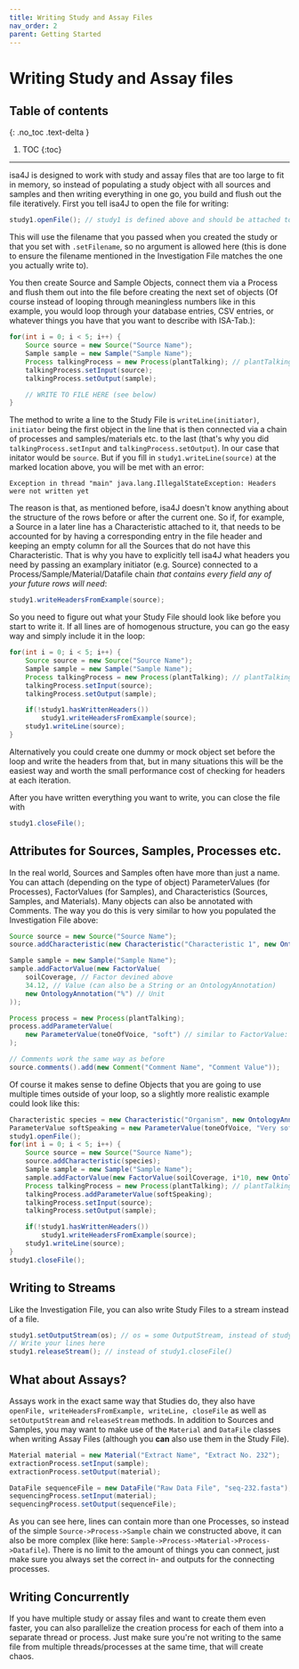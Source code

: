 ```yaml
---
title: Writing Study and Assay Files
nav_order: 2
parent: Getting Started
---
```


# Writing Study and Assay files

## Table of contents
{: .no_toc .text-delta }

1. TOC
{:toc}

---

isa4J is designed to work with study and assay files that are too large to fit in memory, so instead of populating a study object with all sources and samples and then writing everything in one go, you build and flush out the file iteratively.
First you tell isa4J to open the file for writing:

```java
study1.openFile(); // study1 is defined above and should be attached to an Investigation
```

This will use the filename that you passed when you created the study or that you set with `.setFilename`, so no argument is allowed here (this is done to ensure the filename mentioned in the Investigation File matches the one you actually write to).

You then create Source and Sample Objects, connect them via a Process and flush them out into the file before creating the next set of objects (Of course instead of looping through meaningless numbers like in this example, you would loop through your database entries, CSV entries, or whatever things you have that you want to describe with ISA-Tab.):

```java
for(int i = 0; i < 5; i++) {
	Source source = new Source("Source Name");
	Sample sample = new Sample("Sample Name");
	Process talkingProcess = new Process(plantTalking); // plantTalking is a Protocol defined above
	talkingProcess.setInput(source);
	talkingProcess.setOutput(sample);

	// WRITE TO FILE HERE (see below)
}
```

The method to write a line to the Study File is `writeLine(initiator)`, `initiator` being the first object in the line that is then connected via a chain of processes and samples/materials etc. to the last (that's why you did `talkingProcess.setInput` and `talkingProcess.setOutput`).
In our case that initator would be `source`.
But if you fill in `study1.writeLine(source)` at the marked location above, you will be met with an error:

```
Exception in thread "main" java.lang.IllegalStateException: Headers were not written yet
```

The reason is that, as mentioned before, isa4J doesn't know anything about the structure of the rows before or after the current one.
So if, for example, a Source in a later line has a Characteristic attached to it, that needs to be accounted for by having a corresponding entry in the file header and keeping an empty column for all the Sources that do not have this Characteristic.
That is why you have to explicitly tell isa4J what headers you need by passing an examplary initiator (e.g. Source) connected to a Process/Sample/Material/Datafile chain *that contains every field any of your future rows will need*:

```java
study1.writeHeadersFromExample(source);
```

So you need to figure out what your Study File should look like before you start to write it.
If all lines are of homogenous structure, you can go the easy way and simply include it in the loop:

```java
for(int i = 0; i < 5; i++) {
	Source source = new Source("Source Name");
	Sample sample = new Sample("Sample Name");
	Process talkingProcess = new Process(plantTalking); // plantTalking is a Protocol defined above
	talkingProcess.setInput(source);
	talkingProcess.setOutput(sample);

	if(!study1.hasWrittenHeaders())
		study1.writeHeadersFromExample(source);
	study1.writeLine(source);
}
```

Alternatively you could create one dummy or mock object set before the loop and write the headers from that, but in many situations this will be the easiest way and worth the small performance cost of checking for headers at each iteration.

After you have written everything you want to write, you can close the file with

```java
study1.closeFile();
```

## Attributes for Sources, Samples, Processes etc.
In the real world, Sources and Samples often have more than just a name.
You can attach (depending on the type of object) ParameterValues (for Processes), FactorValues (for Samples), and Characteristics (Sources, Samples, and Materials).
Many objects can also be annotated with Comments.
The way you do this is very similar to how you populated the Investigation File above:

```java
Source source = new Source("Source Name");
source.addCharacteristic(new Characteristic("Characteristic 1", new OntologyAnnotation("Characteristic1Value","Char1Acc",creditOntology))); // creditOntology defined above

Sample sample = new Sample("Sample Name");
sample.addFactorValue(new FactorValue(
	soilCoverage, // Factor devined above
	34.12, // Value (can also be a String or an OntologyAnnotation)
	new OntologyAnnotation("%") // Unit
));

Process process = new Process(plantTalking);
process.addParameterValue(
	new ParameterValue(toneOfVoice, "soft") // similar to FactorValue: can have double/string/OntologyAnnotation values and an optional unit
); 

// Comments work the same way as before
source.comments().add(new Comment("Comment Name", "Comment Value"));
```

Of course it makes sense to define Objects that you are going to use multiple times outside of your loop, so a slightly more realistic example could look like this:

```java
Characteristic species = new Characteristic("Organism", new OntologyAnnotation("Arabidopsis thaliana","http://purl.obolibrary.org/obo/NCBITaxon_3702",ncbiTaxonomy)); // ontology not defined here
ParameterValue softSpeaking = new ParameterValue(toneOfVoice, "Very softly");
study1.openFile();
for(int i = 0; i < 5; i++) {
	Source source = new Source("Source Name");
	source.addCharacteristic(species);
	Sample sample = new Sample("Sample Name");
	sample.addFactorValue(new FactorValue(soilCoverage, i*10, new OntologyAnnotation("%")));
	Process talkingProcess = new Process(plantTalking); // plantTalking is a Protocol defined above
	talkingProcess.addParameterValue(softSpeaking);
	talkingProcess.setInput(source);
	talkingProcess.setOutput(sample);

	if(!study1.hasWrittenHeaders())
		study1.writeHeadersFromExample(source);
	study1.writeLine(source);
}
study1.closeFile();
```

## Writing to Streams
Like the Investigation File, you can also write Study Files to a stream instead of a file.

```java
study1.setOutputStream(os); // os = some OutputStream, instead of study1.openFile()
// Write your lines here
study1.releaseStream(); // instead of study1.closeFile()
```

## What about Assays?
Assays work in the exact same way that Studies do, they also have `openFile, writeHeadersFromExample, writeLine, closeFile` as well as `setOutputStream` and `releaseStream` methods.
In addition to Sources and Samples, you may want to make use of the `Material` and `DataFile` classes when writing Assay Files (although you **can** also use them in the Study File).

```java
Material material = new Material("Extract Name", "Extract No. 232");
extractionProcess.setInput(sample);
extractionProcess.setOutput(material);

DataFile sequenceFile = new DataFile("Raw Data File", "seq-232.fasta");
sequencingProcess.setInput(material);
sequencingProcess.setOutput(sequenceFile);
```

As you can see here, lines can contain more than one Processes, so instead of the simple `Source->Process->Sample` chain we constructed above, it can also be more complex (like here: `Sample->Process->Material->Process->Datafile`).
There is no limit to the amount of things you can connect, just make sure you always set the correct in- and outputs for the connecting processes.

## Writing Concurrently
If you have multiple study or assay files and want to create them even faster, you can also parallelize the creation process for each of them into a separate thread or process.
Just make sure you're not writing to the same file from multiple threads/processes at the same time, that will create chaos.


